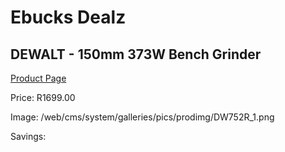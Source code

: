 
# Ebucks Dealz
## DEWALT - 150mm 373W Bench Grinder
[Product Page](https://www.ebucks.com/web/shop/productSelected.do?prodId=1070072627&catId=336131693)

Price: R1699.00

Image: /web/cms/system/galleries/pics/prodimg/DW752R_1.png

Savings: 


	